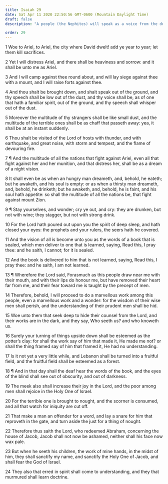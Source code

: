 ```yaml
---
title: Isaiah 29
date: Sat Apr 11 2020 22:50:56 GMT-0600 (Mountain Daylight Time)
draft: false
description: "A people (the Nephites) will speak as a voice from the dust—The Apostasy, restoration of the gospel, and coming forth of a sealed book (the Book of Mormon) are foretold—Compare 2 Nephi 27."

order: 29
---
```

    
1 Woe to Ariel, to Ariel, the city where David dwelt! add ye year to year; let them kill sacrifices.

2 Yet I will distress Ariel, and there shall be heaviness and sorrow: and it shall be unto me as Ariel.

3 And I will camp against thee round about, and will lay siege against thee with a mount, and I will raise forts against thee.

4 And thou shalt be brought down, and shalt speak out of the ground, and thy speech shall be low out of the dust, and thy voice shall be, as of one that hath a familiar spirit, out of the ground, and thy speech shall whisper out of the dust.

5 Moreover the multitude of thy strangers shall be like small dust, and the multitude of the terrible ones shall be as chaff that passeth away: yea, it shall be at an instant suddenly.

6 Thou shalt be visited of the Lord of hosts with thunder, and with earthquake, and great noise, with storm and tempest, and the flame of devouring fire.

7 ¶ And the multitude of all the nations that fight against Ariel, even all that fight against her and her munition, and that distress her, shall be as a dream of a night vision.

8 It shall even be as when an hungry man dreameth, and, behold, he eateth; but he awaketh, and his soul is empty: or as when a thirsty man dreameth, and, behold, he drinketh; but he awaketh, and, behold, he is faint, and his soul hath appetite: so shall the multitude of all the nations be, that fight against mount Zion.

9 ¶ Stay yourselves, and wonder; cry ye out, and cry: they are drunken, but not with wine; they stagger, but not with strong drink.

10 For the Lord hath poured out upon you the spirit of deep sleep, and hath closed your eyes: the prophets and your rulers, the seers hath he covered.

11 And the vision of all is become unto you as the words of a book that is sealed, which men deliver to one that is learned, saying, Read this, I pray thee: and he saith, I cannot; for it is sealed.

12 And the book is delivered to him that is not learned, saying, Read this, I pray thee: and he saith, I am not learned.

13 ¶ Wherefore the Lord said, Forasmuch as this people draw near me with their mouth, and with their lips do honour me, but have removed their heart far from me, and their fear toward me is taught by the precept of men.

14 Therefore, behold, I will proceed to do a marvellous work among this people, even a marvellous work and a wonder: for the wisdom of their wise men shall perish, and the understanding of their prudent men shall be hid.

15 Woe unto them that seek deep to hide their counsel from the Lord, and their works are in the dark, and they say, Who seeth us? and who knoweth us.

16 Surely your turning of things upside down shall be esteemed as the potter’s clay: for shall the work say of him that made it, He made me not? or shall the thing framed say of him that framed it, He had no understanding.

17 Is it not yet a very little while, and Lebanon shall be turned into a fruitful field, and the fruitful field shall be esteemed as a forest.

18 ¶ And in that day shall the deaf hear the words of the book, and the eyes of the blind shall see out of obscurity, and out of darkness.

19 The meek also shall increase their joy in the Lord, and the poor among men shall rejoice in the Holy One of Israel.

20 For the terrible one is brought to nought, and the scorner is consumed, and all that watch for iniquity are cut off.

21 That make a man an offender for a word, and lay a snare for him that reproveth in the gate, and turn aside the just for a thing of nought.

22 Therefore thus saith the Lord, who redeemed Abraham, concerning the house of Jacob, Jacob shall not now be ashamed, neither shall his face now wax pale.

23 But when he seeth his children, the work of mine hands, in the midst of him, they shall sanctify my name, and sanctify the Holy One of Jacob, and shall fear the God of Israel.

24 They also that erred in spirit shall come to understanding, and they that murmured shall learn doctrine.
